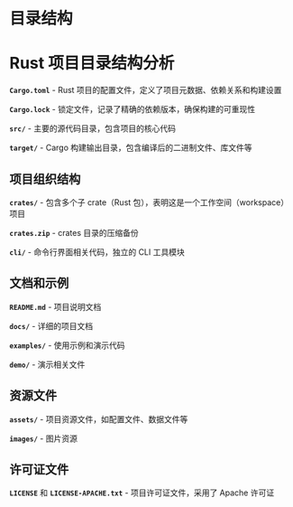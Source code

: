 # 目录结构
# Rust 项目目录结构分析


**`Cargo.toml`** - Rust 项目的配置文件，定义了项目元数据、依赖关系和构建设置

**`Cargo.lock`** - 锁定文件，记录了精确的依赖版本，确保构建的可重现性

**`src/`** - 主要的源代码目录，包含项目的核心代码

**`target/`** - Cargo 构建输出目录，包含编译后的二进制文件、库文件等

## 项目组织结构

**`crates/`** - 包含多个子 crate（Rust 包），表明这是一个工作空间（workspace）项目

**`crates.zip`** - crates 目录的压缩备份

**`cli/`** - 命令行界面相关代码，独立的 CLI 工具模块

## 文档和示例

**`README.md`** - 项目说明文档

**`docs/`** - 详细的项目文档

**`examples/`** - 使用示例和演示代码

**`demo/`** - 演示相关文件

## 资源文件

**`assets/`** - 项目资源文件，如配置文件、数据文件等

**`images/`** - 图片资源

## 许可证文件

**`LICENSE`** 和 **`LICENSE-APACHE.txt`** - 项目许可证文件，采用了 Apache 许可证

